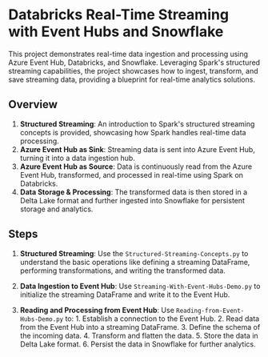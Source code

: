 # Databricks Real-Time Streaming with Event Hubs and Snowflake

This project demonstrates real-time data ingestion and processing using Azure Event Hub, Databricks, and Snowflake. Leveraging Spark's structured streaming capabilities, the project showcases how to ingest, transform, and save streaming data, providing a blueprint for real-time analytics solutions.

## Overview

1. **Structured Streaming**: An introduction to Spark's structured streaming concepts is provided, showcasing how Spark handles real-time data processing.
2. **Azure Event Hub as Sink**: Streaming data is sent into Azure Event Hub, turning it into a data ingestion hub.
3. **Azure Event Hub as Source**: Data is continuously read from the Azure Event Hub, transformed, and processed in real-time using Spark on Databricks.
4. **Data Storage & Processing**: The transformed data is then stored in a Delta Lake format and further ingested into Snowflake for persistent storage and analytics.


## Steps

1. **Structured Streaming**:
   Use the `Structured-Streaming-Concepts.py` to understand the basic operations like defining a streaming DataFrame, performing transformations, and writing the transformed data.
  
2. **Data Ingestion to Event Hub**:
   Use `Streaming-With-Event-Hubs-Demo.py` to initialize the streaming DataFrame and write it to the Event Hub.
  
3. **Reading and Processing from Event Hub**:
   Use `Reading-from-Event-Hubs-Demo.py` to:
        1. Establish a connection to the Event Hub.
        2. Read data from the Event Hub into a streaming DataFrame.
        3. Define the schema of the incoming data.
        4. Transform and flatten the data.
        5. Store the data in Delta Lake format.
        6. Persist the data in Snowflake for further analytics.
